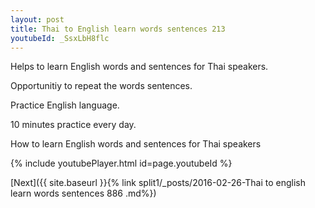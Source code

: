 ```yaml
---
layout: post
title: Thai to English learn words sentences 213 
youtubeId: _SsxLbH8flc
---
```

 
 
Helps to learn English words and sentences for Thai speakers.

Opportunitiy to repeat the words sentences. 

Practice English language. 
 
10 minutes practice every day. 
 
How to learn English words and sentences for Thai speakers 
 
{% include youtubePlayer.html id=page.youtubeId %}
 
 
[Next]({{ site.baseurl }}{% link  split1/_posts/2016-02-26-Thai to english learn words sentences 886 .md%})
 
